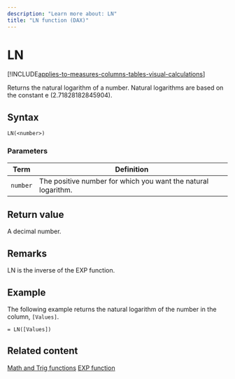 ```yaml
---
description: "Learn more about: LN"
title: "LN function (DAX)"
---
```

# LN

[!INCLUDE[applies-to-measures-columns-tables-visual-calculations](includes/applies-to-measures-columns-tables-visual-calculations.md)]

Returns the natural logarithm of a number. Natural logarithms are based on the constant e (2.71828182845904).

## Syntax

```dax
LN(<number>)
```

### Parameters

|Term|Definition|
|--------|--------------|
|`number`|The positive number for which you want the natural logarithm.|

## Return value

A decimal number.

## Remarks

LN is the inverse of the EXP function.

## Example

The following example returns the natural logarithm of the number in the column, `[Values]`.

```dax
= LN([Values])
```

## Related content

[Math and Trig functions](math-and-trig-functions-dax.md)
[EXP function](exp-function-dax.md)
